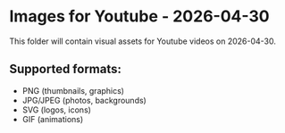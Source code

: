 # Images for Youtube - 2026-04-30

This folder will contain visual assets for Youtube videos on 2026-04-30.

## Supported formats:
- PNG (thumbnails, graphics)
- JPG/JPEG (photos, backgrounds)
- SVG (logos, icons)
- GIF (animations)
